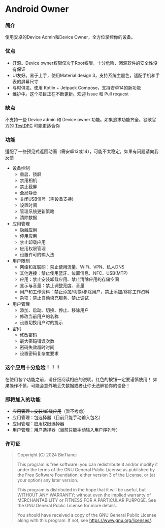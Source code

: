 # Android Owner

### 简介

使用安卓的Device Admin和Device Owner，全方位掌控你的设备。

### 优点

- 开源。Device owner权限仅次于Root权限，十分危险，闭源软件的安全性没有保证
- UI友好。易于上手，使用Material design 3，支持系统主题色，适配手机和手表的屏幕尺寸
- 与时俱进。使用 Kotlin + Jetpack Compose，支持安卓14的新功能
- 维护中。这个项目正在不断更新。欢迎 Issue 和 Pull request

### 缺点

不支持一些 Device admin 和 Device owner 功能。如果追求功能齐全，谷歌官方的 [TestDPC](https://github.com/googlesamples/android-testdpc) 可能更适合你

### 功能

适配了一些预见式返回动画（需安卓13或14），可能不太稳定，如果有问题请向我反馈

- 设备控制
  - 重启、锁屏
  - 禁用相机
  - 禁止截屏
  - 全局静音
  - 关闭USB信号（需设备支持）
  - 设置时间
  - 管理系统更新策略
  - 清除数据
- 应用管理
  - 隐藏应用
  - 停用应用
  - 禁止卸载应用
  - 应用权限管理
  - 设置许可的输入法
- 用户限制
  - 网络和互联网：禁止使用流量、WiFi、VPN、私人DNS
  - 其他连接：禁止使用蓝牙、位置信息、NFC、USB(MTP)
  - 应用：禁止安装卸载应用、禁止清除应用的存储空间
  - 显示与音量：禁止调整亮度、音量
  - 用户和工作资料：禁止添加/切换/移除用户，禁止添加/移除工作资料
  - 杂项：禁止自动填充服务、禁止调试
- 用户管理
  - 添加、启动、切换、停止、移除用户
  - 修改当前用户的名称
  - 设置切换用户时的提示
- 密码
  - 修改密码
  - 最大密码错误次数
  - 密码失效超时时间
  - 设置密码复杂度要求

### 这个应用十分危险！！！

在使用各个功能之前，请仔细阅读相应的说明。红色的按钮一定要谨慎使用！
如果操作不慎，可能会意外地丢失数据或者让你无法解锁你的设备！

### 即将加入的功能

- ~~应用管理：安装/卸载应用~~（暂不考虑）
- 应用管理：包选择器（目前只能手动输入包名）
- 应用管理：应用权限选择器
- 用户管理：用户选择器（目前只能手动输入用户序列号）

### 许可证

> Copyright (C)  2024  BinTianqi
>
> This program is free software: you can redistribute it and/or modify it under the terms of the GNU General Public License as published by the Free Software Foundation, either version 3 of the License, or (at your option) any later version.
>
> This program is distributed in the hope that it will be useful, but WITHOUT ANY WARRANTY; without even the implied warranty of MERCHANTABILITY or FITNESS FOR A PARTICULAR PURPOSE.  See the GNU General Public License for more details.
>
> You should have received a copy of the GNU General Public License along with this program.  If not, see <https://www.gnu.org/licenses/>.
